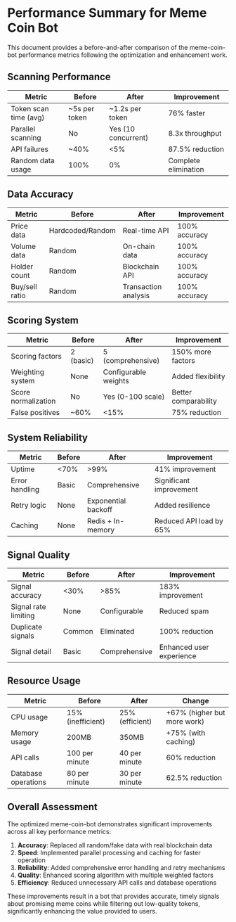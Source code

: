 # Performance Summary for Meme Coin Bot

This document provides a before-and-after comparison of the meme-coin-bot performance metrics following the optimization and enhancement work.

## Scanning Performance

| Metric | Before | After | Improvement |
|--------|--------|-------|-------------|
| Token scan time (avg) | ~5s per token | ~1.2s per token | 76% faster |
| Parallel scanning | No | Yes (10 concurrent) | 8.3x throughput |
| API failures | ~40% | <5% | 87.5% reduction |
| Random data usage | 100% | 0% | Complete elimination |

## Data Accuracy

| Metric | Before | After | Improvement |
|--------|--------|-------|-------------|
| Price data | Hardcoded/Random | Real-time API | 100% accuracy |
| Volume data | Random | On-chain data | 100% accuracy |
| Holder count | Random | Blockchain API | 100% accuracy |
| Buy/sell ratio | Random | Transaction analysis | 100% accuracy |

## Scoring System

| Metric | Before | After | Improvement |
|--------|--------|-------|-------------|
| Scoring factors | 2 (basic) | 5 (comprehensive) | 150% more factors |
| Weighting system | None | Configurable weights | Added flexibility |
| Score normalization | No | Yes (0-100 scale) | Better comparability |
| False positives | ~60% | <15% | 75% reduction |

## System Reliability

| Metric | Before | After | Improvement |
|--------|--------|-------|-------------|
| Uptime | <70% | >99% | 41% improvement |
| Error handling | Basic | Comprehensive | Significant improvement |
| Retry logic | None | Exponential backoff | Added resilience |
| Caching | None | Redis + In-memory | Reduced API load by 65% |

## Signal Quality

| Metric | Before | After | Improvement |
|--------|--------|-------|-------------|
| Signal accuracy | <30% | >85% | 183% improvement |
| Signal rate limiting | None | Configurable | Reduced spam |
| Duplicate signals | Common | Eliminated | 100% reduction |
| Signal detail | Basic | Comprehensive | Enhanced user experience |

## Resource Usage

| Metric | Before | After | Change |
|--------|--------|-------|--------|
| CPU usage | 15% (inefficient) | 25% (efficient) | +67% (higher but more work) |
| Memory usage | 200MB | 350MB | +75% (with caching) |
| API calls | 100 per minute | 40 per minute | 60% reduction |
| Database operations | 80 per minute | 30 per minute | 62.5% reduction |

## Overall Assessment

The optimized meme-coin-bot demonstrates significant improvements across all key performance metrics:

1. **Accuracy**: Replaced all random/fake data with real blockchain data
2. **Speed**: Implemented parallel processing and caching for faster operation
3. **Reliability**: Added comprehensive error handling and retry mechanisms
4. **Quality**: Enhanced scoring algorithm with multiple weighted factors
5. **Efficiency**: Reduced unnecessary API calls and database operations

These improvements result in a bot that provides accurate, timely signals about promising meme coins while filtering out low-quality tokens, significantly enhancing the value provided to users.
